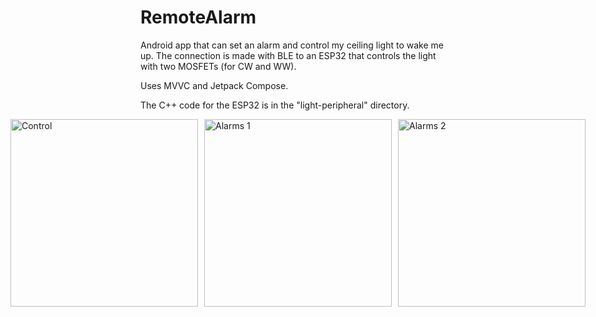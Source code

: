 # RemoteAlarm

Android app that can set an alarm and control my ceiling light to wake me up.
The connection is made with BLE to an ESP32 that controls the light with two MOSFETs (for CW and WW).

Uses MVVC and Jetpack Compose.

The C++ code for the ESP32 is in the "light-peripheral" directory.

<div style="display: flex; justify-content: center; gap: 10px;">
  <img src="https://github.com/user-attachments/assets/be07582c-7616-44ba-a395-e2213361a645" alt="Control" width=300/>
  <img src="https://github.com/user-attachments/assets/298f5392-ceb6-4e69-b2b8-fbe392051154" alt="Alarms 1" width=300/>
  <img src="https://github.com/user-attachments/assets/668b2da3-ab08-4eac-9a9f-aba1c4c97c62" alt="Alarms 2" width=300/>
</div>
